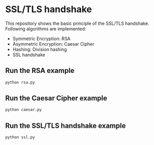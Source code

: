 # SSL/TLS handshake
This repository shows the basic principle of the SSL/TLS handshake. Following algorithms are implemented:
- Symmetric Encryption: RSA
- Asymmetric Encryption: Caesar Cipher
- Hashing: Division hashing
- SSL handshake

## Run the RSA example
```bash
python rsa.py
```

## Run the Caesar Cipher example
```bash
python caesar.py
```

## Run the SSL/TLS handshake example
```bash
python ssl.py
```
